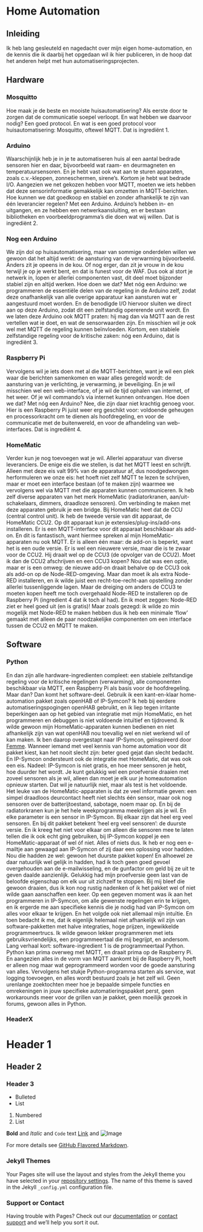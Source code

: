 # Home Automation

## Inleiding

Ik heb lang gesleuteld en nagedacht over mijn eigen home-automation, en de kennis die ik daarbij het opgedaan wil ik hier publiceren, in de hoop dat het anderen helpt met hun automatiseringsprojecten.

## Hardware

### Mosquitto

Hoe maak je de beste en mooiste huisautomatisering? Als eerste door te zorgen dat de communicatie soepel verloopt. En wat hebben we daarvoor nodig? Een goed protocol. En wat is een goed protocol voor huisautomatisering: Mosquitto, oftewel MQTT. Dat is ingrediënt 1.

### Arduino

Waarschijnlijk heb je in je te automatiseren huis al een aantal bedrade sensoren hier en daar, bijvoorbeeld wat raam- en deurmagneten en temperatuursensoren. En je hebt vast ook wat aan te sturen apparaten, zoals c.v.-kleppen, zonneschermen, sirene’s. Kortom je hebt wat bedrade I/O. Aangezien we net gekozen hebben voor MQTT, moeten we iets hebben dat deze sensorinformatie gemakkelijk kan omzetten in MQTT-berichten. Hoe kunnen we dat goedkoop en stabiel en zonder afhankelijk te zijn van één leverancier regelen? Met een Arduino. Arduino’s hebben in- en uitgangen, en ze hebben een netwerkaansluiting, en er bestaan bibliotheken en voorbeeldprogramma’s die doen wat wij willen. Dat is ingrediënt 2.

### Nog een Arduino

We zijn dol op huisautomatisering, maar van sommige onderdelen willen we gewoon dat het altijd werkt: de aansturing van de verwarming bijvoorbeeld. Anders zit je opeens in de kou. Of nog erger, dan zit je vrouw in de kou terwijl je op je werkt bent, en dat is funest voor de WAF. Dus ook al stort je netwerk in, lopen er allerlei componenten vast, dit deel moet bijzonder stabiel zijn en altijd werken. Hoe doen we dat? Met nóg een Arduino: we programmeren de essentiële delen van de regeling in de Arduino zelf, zodat deze onafhankelijk van alle overige apparatuur kan aansturen wat er aangestuurd moet worden. En de benodigde I/O hiervoor sluiten we direct aan op deze Arduino, zodat dit een zelfstandig opererende unit wordt. En we laten deze Arduino ook MQTT praten: hij mag dan via MQTT aan de rest vertellen wat ie doet, en wat de sensorwaarden zijn. En misschien wil je ook wel met MQTT de regeling kunnen beïnvloeden. Kortom, een stabiele zelfstandige regeling voor de kritische zaken: nóg een Arduino, dat is ingrediënt 3.

### Raspberry Pi

Vervolgens wil je iets doen met al die MQTT-berichten, want je wil een plek waar die berichten samenkomen en waar alles geregeld wordt: de aansturing van je verlichting, je verwarming, je beveiliging. En je wil misschien wel een web-interface, of je wil de tijd ophalen van internet, of het weer. Of je wil commando’s via internet kunnen ontvangen. Hoe doen we dat? Met nóg een Arduino? Nee, die zijn daar niet krachtig genoeg voor. Hier is een Raspberry Pi juist weer erg geschikt voor: voldoende geheugen en processorkracht om te dienen als hoofdregeling, en voor de communicatie met de buitenwereld, en voor de afhandeling van web-interfaces. Dat is ingrediënt 4.

### HomeMatic

Verder kun je nog toevoegen wat je wil. Allerlei apparatuur van diverse leveranciers. De enige eis die we stellen, is dat het MQTT leest en schrijft. Alleen met deze eis valt 99% van de apparatuur af, dus noodgedwongen herformuleren we onze eis: het hoeft niet zelf MQTT te lezen te schrijven, maar er moet een interface bestaan (of te maken zijn) waarmee we vervolgens wel via MQTT met die apparaten kunnen communiceren. Ik heb zelf diverse apparaten van het merk HomeMatic (radiatorkranen, aan/uit-schakelaars, dimmers, draadloze sensoren). Om verbinding te maken met deze apparaten gebruik je een bridge. Bij HomeMatic heet dat de CCU (central control unit). Ik heb de tweede versie van dit apparaat, de HomeMatic CCU2. Op dit apparaat kun je extensies/plug-ins/add-ons installeren. Er is een MQTT-interface voor dit apparaat beschikbaar als add-on. En dit is fantastisch, want hiermee spreken al mijn HomeMatic-apparaten nu ook MQTT. Er is alleen één maar: de add-on is beperkt, want het is een oude versie. Er is wel een nieuwere versie, maar die is te zwaar voor de CCU2. Hij draait wel op de CCU3 (de opvolger van de CCU2). Moet ik dan de CCU2 afschrijven en een CCU3 kopen? Nou dat was een optie, maar er is een omweg: de nieuwe add-on draait behalve op de CCU3 ook als add-on op de Node-RED-omgeving. Maar dan moet ik als extra Node-RED installeren, en ik wilde juist een recht-toe-recht-aan opstelling zonder allerlei tussenliggende lagen. Maar de dreiging om anders de CCU3 te moeten kopen heeft me toch overgehaald Node-RED te installeren op de Raspberry Pi (ingredient 4 dat ik toch al had). En ik moet zeggen: Node-RED ziet er heel goed uit (en is gratis)! Maar zoals gezegd: ik wilde zo min mogelijk met Node-RED te maken hebben dus ik heb een minimale ‘flow’ gemaakt met alleen de paar noodzakelijke componenten om een interface tussen de CCU2 en MQTT te maken. 

## Software

### Python

En dan zijn alle hardware-ingredienten compleet: een stabiele zelfstandige regeling voor de kritische regelingen (verwarming), alle componenten beschikbaar via MQTT, een Raspberry Pi als basis voor de hoofdregeling.
Maar dan? Dan komt het software-deel. Gebruik ik een kant-en-klaar home-automation pakket zoals openHAB of IP-Symcon? Ik heb bij eerdere automatiseringspogingen openHAB gebruikt, en ik liep tegen irritante beperkingen aan op het gebied van integratie met mijn HomeMatic, en het programmeren en debuggen is niet voldoende intuïtief en tijdrovend. Ik wilde gewoon mijn HomeMatic-apparaten kunnen bedienen en niet afhankelijk zijn van wat openHAB nou toevallig wel en niet werkend wil of kan maken. Ik ben daarop overgestapt naar IP-Symcon, geïnspireerd door [Femme](url). Wanneer iemand met veel kennis van home automation voor dit pakket kiest, kan het nooit slecht zijn: beter goed gejat dan slecht bedacht. En IP-Symcon ondersteunt ook de integratie met HomeMatic, dat was ook een eis. Nadeel: IP-Symcon is niet gratis, en hoe meer sensoren je hebt, hoe duurder het wordt. Je kunt gelukkig wel een proefversie draaien met zoveel sensoren als je wil, alleen dan moet je elk uur je homeautomation opnieuw starten. Dat wil je natuurlijk niet, maar als test is het voldoende. Het leuke van de HomeMatic-apparaten is dat ze veel informatie geven: een simpel draadloos deurcontact heeft niet slechts één sensor, maar ook nog sensoren over de batterijtoestand, sabotage, noem maar op. En bij de radiatorkranen kun je het hele weekprogramma meekrijgen als je wil. En elke parameter is een sensor in IP-Symcon. Bij elkaar zijn dat heel erg veel sensoren. En bij dit pakket betekent ‘heel erg veel sensoren’: de duurste versie. En ik kreeg het niet voor elkaar om alleen díe sensoren mee te laten tellen die ik ook echt ging gebruiken, bij IP-Symcon koppel je een HomeMatic-apparaat óf wel óf niet. Alles of niets dus. Ik heb er nog een e-mailtje aan gewaagd aan IP-Symcon of zij daar een oplossing voor hadden. Nou die hadden ze wel: gewoon het duurste pakket kopen! En alhoewel ze daar natuurlijk wel gelijk in hadden, had ik toch geen goed gevoel overgehouden aan de e-mailwisseling, en de gunfactor om geld bij ze uit te geven daalde aanzienlijk. Gelukkig had mijn proefversie geen last van de beloofde eigenschap om elk uur uit zichzelf te stoppen. Bij mij bleef die gewoon draaien, dus ik kon nog rustig nadenken of ik het pakket wel of niet wilde gaan aanschaffen een keer. Op een gegeven moment was ik aan het programmeren in IP-Symcon, om alle gewenste regelingen erin te krijgen, en ik ergerde me aan specifieke kennis die je nodig had van IP-Symcon om alles voor elkaar te krijgen. En het volgde ook niet allemaal mijn intuïtie. En toen bedacht ik me, dat ik eigenlijk helemaal niet afhankelijk wil zijn van software-pakketten met halve integraties, hoge prijzen, ingewikkelde programmeertrucs. Ik wilde gewoon lekker programmeren met iets gebruiksvriendelijks, een programmeertaal die mij begrijpt, en andersom. Lang verhaal kort: software-ingredient 1 is de programmeertaal Python. Python kan prima overweg met MQTT, en draait prima op de Raspberry Pi. En aangezien alles in de vorm van MQTT aankomt bij de Raspberry Pi, hoeft er alleen nog maar wat geprogrammeerd worden voor de goede aansturing van alles. Vervolgens het stukje Python-programma starten als service, wat logging toevoegen, en alles wordt bestuurd zoals je het zelf wil. Geen urenlange zoektochten meer hoe je bepaalde simpele functies en omrekeningen in jouw specifieke automatieringspakket perst, geen workarounds meer voor de grillen van je pakket, geen moeilijk gezoek in forums, gewoon alles in Python.


### HeaderX

# Header 1
## Header 2
### Header 3

- Bulleted
- List

1. Numbered
2. List

**Bold** and _Italic_ and `Code` text
[Link](url) and ![Image](src)

For more details see [GitHub Flavored Markdown](https://guides.github.com/features/mastering-markdown/).

### Jekyll Themes

Your Pages site will use the layout and styles from the Jekyll theme you have selected in your [repository settings](https://github.com/Manuel83/sample/settings). The name of this theme is saved in the Jekyll `_config.yml` configuration file.

### Support or Contact

Having trouble with Pages? Check out our [documentation](https://help.github.com/categories/github-pages-basics/) or [contact support](https://github.com/contact) and we’ll help you sort it out.
